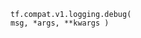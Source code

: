 
<devsite-code><pre class="prettyprint lang-python" translate="no" dir="ltr" is-upgraded=""><code translate="no" dir="ltr">tf.compat.v1.logging.debug(
    msg,
    *args,
    **kwargs
)
</code></pre></devsite-code>
